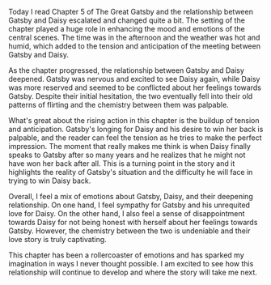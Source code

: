 Today I read Chapter 5 of The Great Gatsby and the relationship between Gatsby and Daisy escalated and changed quite a bit. The setting of the chapter played a huge role in enhancing the mood and emotions of the central scenes. The time was in the afternoon and the weather was hot and humid, which added to the tension and anticipation of the meeting between Gatsby and Daisy.

As the chapter progressed, the relationship between Gatsby and Daisy deepened. Gatsby was nervous and excited to see Daisy again, while Daisy was more reserved and seemed to be conflicted about her feelings towards Gatsby. Despite their initial hesitation, the two eventually fell into their old patterns of flirting and the chemistry between them was palpable.

What's great about the rising action in this chapter is the buildup of tension and anticipation. Gatsby's longing for Daisy and his desire to win her back is palpable, and the reader can feel the tension as he tries to make the perfect impression. The moment that really makes me think is when Daisy finally speaks to Gatsby after so many years and he realizes that he might not have won her back after all. This is a turning point in the story and it highlights the reality of Gatsby's situation and the difficulty he will face in trying to win Daisy back.

Overall, I feel a mix of emotions about Gatsby, Daisy, and their deepening relationship. On one hand, I feel sympathy for Gatsby and his unrequited love for Daisy. On the other hand, I also feel a sense of disappointment towards Daisy for not being honest with herself about her feelings towards Gatsby. However, the chemistry between the two is undeniable and their love story is truly captivating.

This chapter has been a rollercoaster of emotions and has sparked my imagination in ways I never thought possible. I am excited to see how this relationship will continue to develop and where the story will take me next.